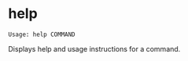 <!--[metadata]>
+++
title = "help"
description = "help"
keywords = ["fig, composition, compose, docker, orchestration, cli,  help"]
[menu.compose]
identifier="help.compose"
parent = "smn_compose_cli"
+++
<![end-metadata]-->

# help

```
Usage: help COMMAND
```

Displays help and usage instructions for a command.

